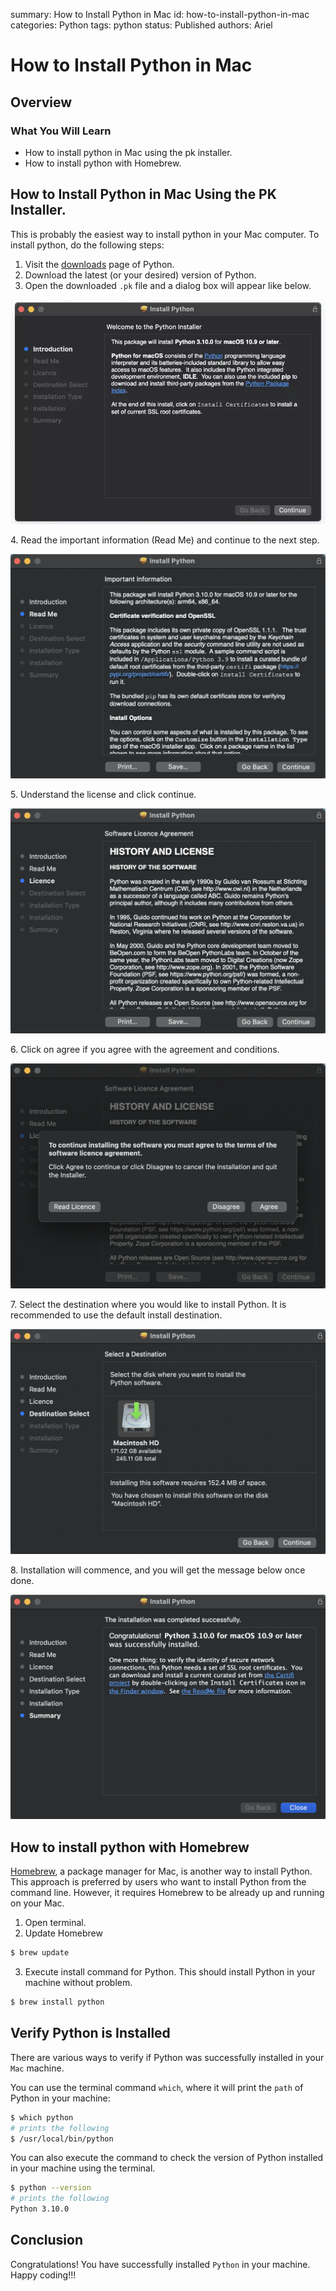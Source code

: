 summary: How to Install Python in Mac
id: how-to-install-python-in-mac
categories: Python
tags: python
status: Published
authors: Ariel

# How to Install Python in Mac

<!-- ------------------------ -->
## Overview

### What You Will Learn 
- How to install python in Mac using the pk installer.
- How to install python with Homebrew.

<!-- ------------------------ -->
## How to Install Python in Mac Using the PK Installer.

This is probably the easiest way to install python in your Mac computer. To install python, do the following steps:

1. Visit the [downloads](https://www.python.org/downloads/) page of Python.
2. Download the latest (or your desired) version of Python.
3. Open the downloaded `.pk` file and a dialog box will appear like below.
  <p align="center">
    <img src="assets/install.webp" />
  </p>
4. Read the important information (Read Me) and continue to the next step.
  <p align="center">
    <img src="assets/readme.png" />
  </p>
5. Understand the license and click continue.
  <p align="center">
    <img src="assets/license.png" />
  </p>
6. Click on agree if you agree with the agreement and conditions.
  <p align="center">
    <img src="assets/agreement.png" />
  </p>
7. Select the destination where you would like to install Python. It is recommended to use the default install destination.
  <p align="center">
    <img src="assets/destination.png" />
  </p>
8. Installation will commence, and you will get the message below once done.
  <p align="center">
    <img src="assets/installdone.png" />
  </p>

<!-- ------------------------ -->
## How to install python with Homebrew

[Homebrew](https://brew.sh), a package manager for Mac, is another way to install Python. This approach is preferred by users who want to install Python from the command line. However, it requires Homebrew to be already up and running on your Mac.

1. Open terminal.
2. Update Homebrew
```bash
$ brew update
```
3. Execute install command for Python. This should install Python in your machine without problem.
```bash
$ brew install python
```

<!-- ------------------------ -->
## Verify Python is Installed

There are various ways to verify if Python was successfully installed in your `Mac` machine.

You can use the terminal command `which`, where it will print the `path` of Python in your machine:
```bash
$ which python
# prints the following
$ /usr/local/bin/python
```

You can also execute the command to check the version of Python installed in your machine using the terminal.
```bash
$ python --version
# prints the following
Python 3.10.0
```

<!-- ------------------------ -->
## Conclusion

Congratulations! You have successfully installed `Python` in your machine. Happy coding!!! 
